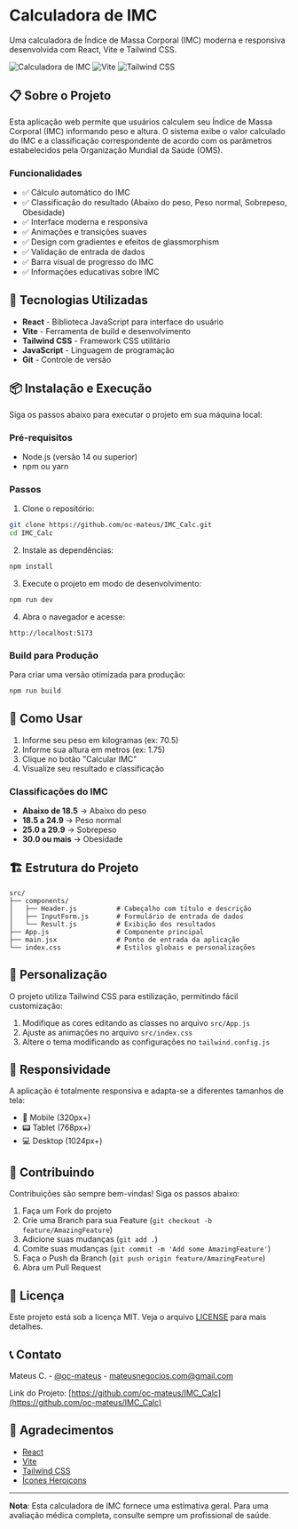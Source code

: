 # Calculadora de IMC

Uma calculadora de Índice de Massa Corporal (IMC) moderna e responsiva desenvolvida com React, Vite e Tailwind CSS.

![Calculadora de IMC](https://img.shields.io/badge/React-18.2.0-blue) ![Vite](https://img.shields.io/badge/Vite-4.4.0-purple) ![Tailwind CSS](https://img.shields.io/badge/Tailwind_CSS-3.3.0-cyan)

## 📋 Sobre o Projeto

Esta aplicação web permite que usuários calculem seu Índice de Massa Corporal (IMC) informando peso e altura. O sistema exibe o valor calculado do IMC e a classificação correspondente de acordo com os parâmetros estabelecidos pela Organização Mundial da Saúde (OMS).

### Funcionalidades

- ✅ Cálculo automático do IMC
- ✅ Classificação do resultado (Abaixo do peso, Peso normal, Sobrepeso, Obesidade)
- ✅ Interface moderna e responsiva
- ✅ Animações e transições suaves
- ✅ Design com gradientes e efeitos de glassmorphism
- ✅ Validação de entrada de dados
- ✅ Barra visual de progresso do IMC
- ✅ Informações educativas sobre IMC

## 🚀 Tecnologias Utilizadas

- **React** - Biblioteca JavaScript para interface do usuário
- **Vite** - Ferramenta de build e desenvolvimento
- **Tailwind CSS** - Framework CSS utilitário
- **JavaScript** - Linguagem de programação
- **Git** - Controle de versão

## 📦 Instalação e Execução

Siga os passos abaixo para executar o projeto em sua máquina local:

### Pré-requisitos

- Node.js (versão 14 ou superior)
- npm ou yarn

### Passos

1. Clone o repositório:
```bash
git clone https://github.com/oc-mateus/IMC_Calc.git
cd IMC_Calc
```

2. Instale as dependências:
```bash
npm install
```

3. Execute o projeto em modo de desenvolvimento:
```bash
npm run dev
```

4. Abra o navegador e acesse:
```
http://localhost:5173
```

### Build para Produção

Para criar uma versão otimizada para produção:

```bash
npm run build
```

## 🎯 Como Usar

1. Informe seu peso em kilogramas (ex: 70.5)
2. Informe sua altura em metros (ex: 1.75)
3. Clique no botão "Calcular IMC"
4. Visualize seu resultado e classificação

### Classificações do IMC

- **Abaixo de 18.5** → Abaixo do peso
- **18.5 a 24.9** → Peso normal
- **25.0 a 29.9** → Sobrepeso
- **30.0 ou mais** → Obesidade

## 🏗️ Estrutura do Projeto

```
src/
├── components/
│   ├── Header.js          # Cabeçalho com título e descrição
│   ├── InputForm.js       # Formulário de entrada de dados
│   └── Result.js          # Exibição dos resultados
├── App.js                 # Componente principal
├── main.jsx               # Ponto de entrada da aplicação
└── index.css              # Estilos globais e personalizações
```

## 🎨 Personalização

O projeto utiliza Tailwind CSS para estilização, permitindo fácil customização:

1. Modifique as cores editando as classes no arquivo `src/App.js`
2. Ajuste as animações no arquivo `src/index.css`
3. Altere o tema modificando as configurações no `tailwind.config.js`

## 📱 Responsividade

A aplicação é totalmente responsiva e adapta-se a diferentes tamanhos de tela:

- 📱 Mobile (320px+)
- 📟 Tablet (768px+)
- 💻 Desktop (1024px+)

## 🤝 Contribuindo

Contribuições são sempre bem-vindas! Siga os passos abaixo:

1. Faça um Fork do projeto
2. Crie uma Branch para sua Feature (`git checkout -b feature/AmazingFeature`)
3. Adicione suas mudanças (`git add .`)
4. Comite suas mudanças (`git commit -m 'Add some AmazingFeature'`)
5. Faça o Push da Branch (`git push origin feature/AmazingFeature`)
6. Abra um Pull Request

## 📄 Licença

Este projeto está sob a licença MIT. Veja o arquivo [LICENSE](LICENSE) para mais detalhes.

## 📞 Contato

Mateus C. - [@oc-mateus](https://github.com/oc-mateus) - mateusnegocios.com@gmail.com

Link do Projeto: [https://github.com/oc-mateus/IMC_Calc](https://github.com/oc-mateus/IMC_Calc)

## 🙌 Agradecimentos

- [React](https://reactjs.org/)
- [Vite](https://vitejs.dev/)
- [Tailwind CSS](https://tailwindcss.com/)
- [Ícones Heroicons](https://heroicons.com/)

---

**Nota**: Esta calculadora de IMC fornece uma estimativa geral. Para uma avaliação médica completa, consulte sempre um profissional de saúde.
